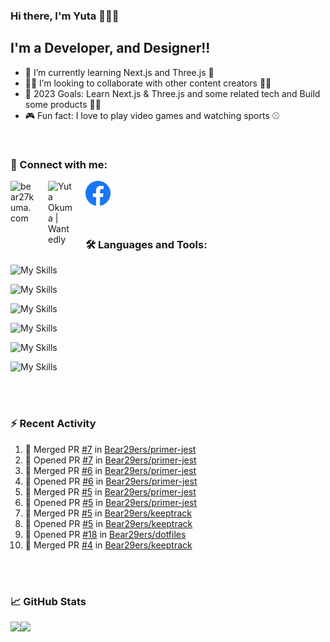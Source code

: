 ### Hi there, I'm Yuta 🤟🏻🐻

## I'm a Developer, and Designer!!

- 🌱 I’m currently learning Next.js and Three.js 🤣
- 👬🏻 I’m looking to collaborate with other content creators 👋🏻
- 🥅 2023 Goals: Learn Next.js & Three.js and some related tech and Build some products 💪🏻
- 🎮 Fun fact: I love to play video games and watching sports ⚾️

<br />

### :wave: Connect with me:

[<img align="left" alt="bear27kuma.com" width="40px" src="https://user-images.githubusercontent.com/39920490/156489586-f125813b-e344-46d6-9306-f5786684b976.jpg" style="margin-right: 20px;" />](https://bear29ers.github.io/)
[<img align="left" alt="Yuta Okuma | Wantedly" width="40px" src="https://user-images.githubusercontent.com/39920490/156489528-fdc520d6-10f1-43b6-8bf8-fadf8dcf1a90.jpg" style="margin-right: 20px;" />](https://www.wantedly.com/id/yuta_okuma_b)
[<img align="left" alt="Yuta Okuma | Facebook" width="40px" src="https://github.com/github/explore/blob/main/topics/facebook/facebook.png?raw=true" style="margin-right: 20px;" />](https://www.facebook.com/kumakuma1129/)

[//]: # '[<img align="left" alt="Yuta Okuma | Instagram" width="40px" src="https://github.com/github/explore/blob/main/topics/instagram/instagram.png?raw=true" />](https://www.instagram.com/bear_27earl/)'

<br />
<br />
<br />
<br />

### :hammer_and_wrench: Languages and Tools:

![My Skills](https://skillicons.dev/icons?i=html,css,sass,tailwind,bootstrap,js)

![My Skills](https://skillicons.dev/icons?i=ts,jquery,react,nextjs,vercel,vue)

![My Skills](https://skillicons.dev/icons?i=nodejs,express,jest,php,laravel,mysql)

![My Skills](https://skillicons.dev/icons?i=docker,git,github,githubactions,aws,linux)

![My Skills](https://skillicons.dev/icons?i=vim,neovim,lua,md,idea,vscode)

![My Skills](https://skillicons.dev/icons?i=atom,webpack,xd,ps,ai,ae)

<br />
<br />

### :zap: Recent Activity

<!--START_SECTION:activity-->

1. 🎉 Merged PR [#7](https://github.com/Bear29ers/primer-jest/pull/7) in [Bear29ers/primer-jest](https://github.com/Bear29ers/primer-jest)
2. 💪 Opened PR [#7](https://github.com/Bear29ers/primer-jest/pull/7) in [Bear29ers/primer-jest](https://github.com/Bear29ers/primer-jest)
3. 🎉 Merged PR [#6](https://github.com/Bear29ers/primer-jest/pull/6) in [Bear29ers/primer-jest](https://github.com/Bear29ers/primer-jest)
4. 💪 Opened PR [#6](https://github.com/Bear29ers/primer-jest/pull/6) in [Bear29ers/primer-jest](https://github.com/Bear29ers/primer-jest)
5. 🎉 Merged PR [#5](https://github.com/Bear29ers/primer-jest/pull/5) in [Bear29ers/primer-jest](https://github.com/Bear29ers/primer-jest)
6. 💪 Opened PR [#5](https://github.com/Bear29ers/primer-jest/pull/5) in [Bear29ers/primer-jest](https://github.com/Bear29ers/primer-jest)
7. 🎉 Merged PR [#5](https://github.com/Bear29ers/keeptrack/pull/5) in [Bear29ers/keeptrack](https://github.com/Bear29ers/keeptrack)
8. 💪 Opened PR [#5](https://github.com/Bear29ers/keeptrack/pull/5) in [Bear29ers/keeptrack](https://github.com/Bear29ers/keeptrack)
9. 💪 Opened PR [#18](https://github.com/Bear29ers/dotfiles/pull/18) in [Bear29ers/dotfiles](https://github.com/Bear29ers/dotfiles)
10. 🎉 Merged PR [#4](https://github.com/Bear29ers/keeptrack/pull/4) in [Bear29ers/keeptrack](https://github.com/Bear29ers/keeptrack)

<!--END_SECTION:activity-->

<br />
<br />

### :chart_with_upwards_trend: GitHub Stats

<div style="display: flex;">
    <a href="https://github.com/Bear29ers">
        <img height="200px;" src="https://github-readme-stats.vercel.app/api?username=Bear29ers&show_icons=true&theme=bear">
    </a>
    <a href="https://github.com/Bear29ers">
        <img height="200px" src="https://github-readme-stats.vercel.app/api/top-langs/?username=Bear29ers&langs_count=6&layout=compact&theme=bear">
    </a>
</div>
